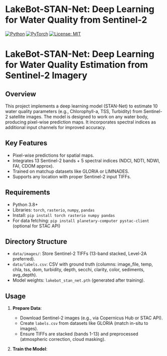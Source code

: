 # LakeBot-STAN-Net: Deep Learning for Water Quality from Sentinel-2

[![Python](https://img.shields.io/badge/python-3.8%2B-blue.svg)](https://www.python.org/downloads/)
[![PyTorch](https://img.shields.io/badge/pytorch-2.0%2B-orange.svg)](https://pytorch.org/)
[![License: MIT](https://img.shields.io/badge/License-MIT-yellow.svg)](https://opensource.org/licenses/MIT)

# LakeBot-STAN-Net: Deep Learning for Water Quality Estimation from Sentinel-2 Imagery

## Overview
This project implements a deep learning model (STAN-Net) to estimate 10 water quality parameters (e.g., Chlorophyll-a, TSS, Turbidity) from Sentinel-2 satellite images. The model is designed to work on any water body, producing pixel-wise prediction maps. It incorporates spectral indices as additional input channels for improved accuracy.

## Key Features
- Pixel-wise predictions for spatial maps.
- Integrates 13 Sentinel-2 bands + 5 spectral indices (NDCI, NDTI, NDWI, FAI, CDOM approx).
- Trained on matchup datasets like GLORIA or LIMNADES.
- Supports any location with proper Sentinel-2 input TIFFs.

## Requirements
- Python 3.8+
- Libraries: `torch`, `rasterio`, `numpy`, `pandas`
- Install: `pip install torch rasterio numpy pandas`
- For data fetching: `pip install planetary-computer pystac-client` (optional for STAC API)

## Directory Structure
- `data/images/`: Store Sentinel-2 TIFFs (13-band stacked, Level-2A preferred).
- `data/labels.csv`: CSV with ground truth (columns: image_file, temp, chla, tss, dom, turbidity, depth, secchi, clarity, color, sediments, avg_depth).
- Model weights: `lakebot_stan_net.pth` (generated after training).

## Usage
1. **Prepare Data**:
   - Download Sentinel-2 images (e.g., via Copernicus Hub or STAC API).
   - Create `labels.csv` from datasets like GLORIA (match in-situ to images).
   - Ensure TIFFs are stacked (bands 1-13) and preprocessed (atmospheric correction, cloud masking).

2. **Train the Model**:
